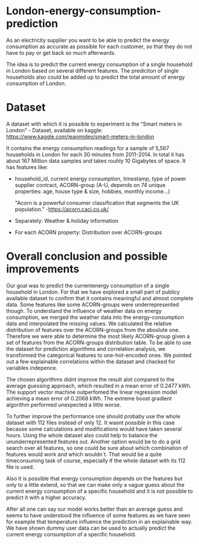 # London-energy-consumption-prediction

As an electricity supplier you want to be able to predict the energy
consumption as accurate as possible for each customer, so that they do
not have to pay or get back so much afterwards.

The idea is to predict the current energy consumption of a single household in
London based on several different features. The prediciton of single households also could be added up to predict the total amount of energy consumption of London.

# Dataset
A dataset with which it is possible to experiment is the “Smart meters in London” - Dataset, available on kaggle:
https://www.kaggle.com/jeanmidev/smart-meters-in-london

It contains the energy consumption readings for a sample of 5,567 households in London for each 30 minutes from 2011-2014. In total it has about 167 Million data samples and takes rouhly 10 Gigabytes of space. 
It has features like:

* household_id, current energy consumption, timestamp, type of power supplier contract, ACORN-group (A-U, depends on 74 unique properties:
  age, house type & size, hobbies, monthly income...)
 
  "Acorn is a powerful consumer classification that segments the UK population." -https://acorn.caci.co.uk/
  
  
* Separately: Weather & holiday information
* For each ACORN property: Distribution over ACORN-groups


# Overall conclusion and possible improvements
Our goal was to predict the currentenergy consumption of a single household in London. For that we have explored a small part of publicy available dataset to confirm that it contains meaningful and almost complete data. Some features like some ACORN-groups were underrepresented though. To understand the influence of weather data on energy consumption, we merged the weather data into the energy-consumption data and interpolated the missing values. We calculated the relative distribution of features over the ACORN-groups from the aboslute one. Therefore we were able to determine the most likely ACORN-group given a set of features from the ACORN-groups distribution table. To be able to use the dataset for prediction algorithms and correlation analysis, we transformed the categorical features to one-hot-encoded ones. We pointed out a few explainable correlations within the dataset and checked for variables indepence.

The chosen algorithms didnt improve the result alot compared to the average guessing approach, which resulted in a mean error of 0.2477 kWh. The support vector machine outperfomed the linear regression model achieving a mean error of 0.2068 kWh. The extreme boost gradient algorithm performed unexpected a little worse.

To further improve the performance one should probaby use the whole dataset with 112 files instead of only 12. It wasnt possible in this case because some calculations and modifications would have taken several hours. Using the whole dataset also could help to balance the ununderrepresented features out. Another option would be to do a grid search over all features, so one could be sure about which combination of features would work and which wouldn´t. That would be a quite timeconsuming task of course, especially if the whole dataset with its 112 file is used.

Also it is possible that energy consumption depends on the features but only to a little extend, so that we can make only a vague guess about the current energy consumption of a specific household and it is not possible to predict it with a higher accuracy.

After all one can say our model works better than an average guess and seems to have understood the influence of some features as we have seen for example that temperature influence the prediction in an explainable way. We have shown dummy user data can be used to actually predict the current energy consumption of a specific household.
